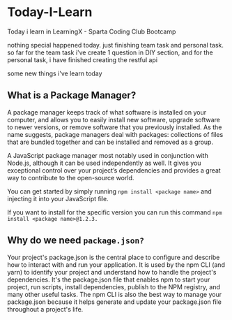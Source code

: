 # Today-I-Learn

Today i learn in LearningX - Sparta Coding Club Bootcamp

nothing special happened today. just finishing team task and personal task. so far for the team task i've create 1 question in DIY section, and for the personal task, i have finished creating the restful api

 some new things i've learn today
 
 ## What is a Package Manager?
 A package manager keeps track of what software is installed on your computer, and allows you to easily install new software, upgrade software to newer versions, or remove software that you previously installed. As the name suggests, package managers deal with packages: collections of files that are bundled together and can be installed and removed as a group.
 
 A JavaScript package manager most notably used in conjunction with Node.js, although it can be used independently as well. It gives you exceptional control over your project’s dependencies and provides a great way to contribute to the open-source world. 
 
 You can get started by simply running `npm install <package name>` and injecting it into your JavaScript file.
 
 If you want to install for the specific version you can run this command `npm install <package name>@1.2.3.`
 
 ## Why do we need `package.json?`
 Your project's package.json is the central place to configure and describe how to interact with and run your application. It is used by the npm CLI (and yarn) to identify your project and understand how to handle the project's dependencies. It's the package.json file that enables npm to start your project, run scripts, install dependencies, publish to the NPM registry, and many other useful tasks. The npm CLI is also the best way to manage your package.json because it helps generate and update your package.json file throughout a project's life.
